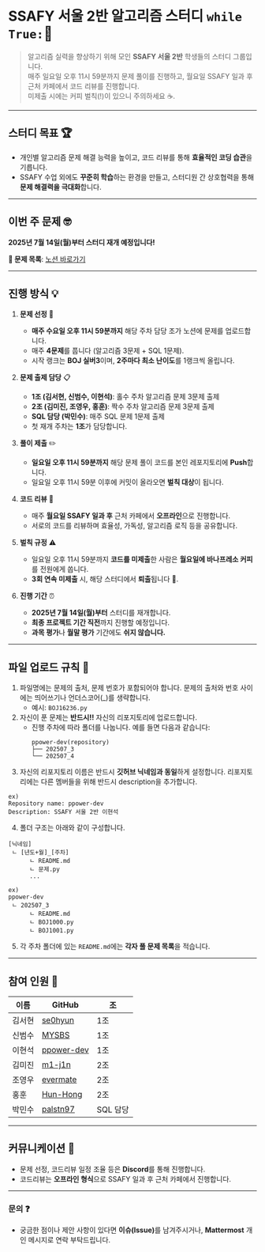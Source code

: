 # SSAFY 서울 2반 알고리즘 스터디 `while True:`🚀

> 알고리즘 실력을 향상하기 위해 모인 **SSAFY 서울 2반** 학생들의 스터디 그룹입니다.  
> 매주 일요일 오후 11시 59분까지 문제 풀이를 진행하고, 월요일 SSAFY 일과 후 근처 카페에서 코드 리뷰를 진행합니다.  
> 미제출 시에는 커피 벌칙(!)이 있으니 주의하세요 ☕.

---

## 스터디 목표 🏆
- 개인별 알고리즘 문제 해결 능력을 높이고, 코드 리뷰를 통해 **효율적인 코딩 습관**을 기릅니다.
- SSAFY 수업 외에도 **꾸준히 학습**하는 환경을 만들고, 스터디원 간 상호협력을 통해 **문제 해결력을 극대화**합니다.

---

## 이번 주 문제 🤓
**2025년 7월 14일(월)부터 스터디 재개 예정입니다!**

**📝 문제 목록**: [노션 바로가기](https://slender-chime-b9f.notion.site/198f0459a9028029bd9cd1f000cfcab8?pvs=74)

---

## 진행 방식 💡

1. **문제 선정** 🎯  
   - **매주 수요일 오후 11시 59분까지** 해당 주차 담당 조가 노션에 문제를 업로드합니다.
   - 매주 **4문제**를 풉니다 (알고리즘 3문제 + SQL 1문제).
   - 시작 랭크는 **BOJ 실버3**이며, **2주마다 최소 난이도**를 1랭크씩 올립니다.

2. **문제 출제 담당** 📋  
   - **1조 (김서현, 신범수, 이현석)**: 홀수 주차 알고리즘 문제 3문제 출제
   - **2조 (김미진, 조영우, 홍훈)**: 짝수 주차 알고리즘 문제 3문제 출제
   - **SQL 담당 (박민수)**: 매주 SQL 문제 1문제 출제
   - 첫 재개 주차는 **1조**가 담당합니다.

3. **풀이 제출** ✏️  
   - **일요일 오후 11시 59분까지** 해당 문제 풀이 코드를 본인 레포지토리에 **Push**합니다.  
   - 일요일 오후 11시 59분 이후에 커밋이 올라오면 **벌칙 대상**이 됩니다.

4. **코드 리뷰** 💬  
   - 매주 **월요일 SSAFY 일과 후** 근처 카페에서 **오프라인**으로 진행합니다.  
   - 서로의 코드를 리뷰하며 효율성, 가독성, 알고리즘 로직 등을 공유합니다.

5. **벌칙 규정** ⚠️  
   - 일요일 오후 11시 59분까지 **코드를 미제출**한 사람은 **월요일에 바나프레소 커피**를 전원에게 쏩니다.  
   - **3회 연속 미제출** 시, 해당 스터디에서 **퇴출**됩니다 🚫.

6. **진행 기간** ⏰  
   - **2025년 7월 14일(월)부터** 스터디를 재개합니다.
   - **최종 프로젝트 기간 직전**까지 진행할 예정입니다.  
   - **과목 평가**나 **월말 평가** 기간에도 **쉬지 않습니다.**

---

## 파일 업로드 규칙 📂
1. 파일명에는 문제의 출처, 문제 번호가 포함되어야 합니다. 문제의 출처와 번호 사이에는 띄어쓰기나 언더스코어(_)를 생략합니다.  
   - 예시: `BOJ16236.py`
2. 자신이 푼 문제는 **반드시!!** 자신의 리포지토리에 업로드합니다.  
   - 진행 주차에 따라 폴더를 나눕니다. 예를 들면 다음과 같습니다:
     ```
     ppower-dev(repository)
     ├── 202507_3
     └── 202507_4
     ```
3. 자신의 리포지토리 이름은 반드시 **깃허브 닉네임과 동일**하게 설정합니다. 리포지토리에는 다른 멤버들을 위해 반드시 description을 추가합니다.
```
ex)
Repository name: ppower-dev
Description: SSAFY 서울 2반 이현석
```

4. 폴더 구조는 아래와 같이 구성합니다.
```
[닉네임]
 ㄴ [년도+월]_[주차]
      ㄴ README.md
      ㄴ 문제.py
      ...

ex)
ppower-dev
 ㄴ 202507_3
      ㄴ README.md
      ㄴ BOJ1000.py
      ㄴ BOJ1001.py
```
5. 각 주차 폴더에 있는 `README.md`에는 **각자 풀 문제 목록**을 적습니다.

---

## 참여 인원 🙋

| 이름 | GitHub | 조 |
|------|--------|----| 
| 김서현 | [se0hyun](https://github.com/se0hyun) | 1조 |
| 신범수 | [MYSBS](https://github.com/MYSBS) | 1조 |
| 이현석 | [ppower-dev](https://github.com/ppower-dev) | 1조 |
| 김미진 | [m1-j1n](https://github.com/m1-j1n) | 2조 |
| 조영우 | [evermate](https://github.com/evermate) | 2조 |
| 홍훈 | [Hun-Hong](https://github.com/Hun-Hong) | 2조 |
| 박민수 | [palstn97](https://github.com/palstn97) | SQL 담당 |

---

## 커뮤니케이션 💭
- 문제 선정, 코드리뷰 일정 조율 등은 **Discord**를 통해 진행합니다.
- 코드리뷰는 **오프라인 형식**으로 SSAFY 일과 후 근처 카페에서 진행합니다.

---

### 문의 ❓
- 궁금한 점이나 제안 사항이 있다면 <strong>이슈(Issue)</strong>를 남겨주시거나, **Mattermost** 개인 메시지로 연락 부탁드립니다.
